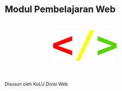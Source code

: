 # Modul Pembelajaran Web

<br>

<p align=center>
<img src="images/logo-divisi.png" width=200>

<br><br>

Disusun oleh KoLU Divisi Web